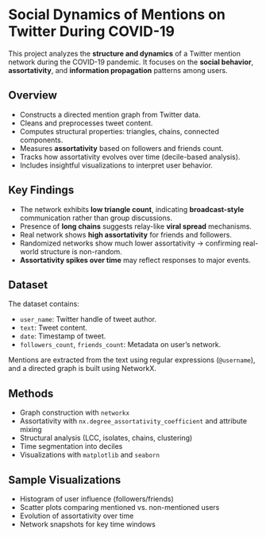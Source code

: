 # Social Dynamics of Mentions on Twitter During COVID-19

This project analyzes the **structure and dynamics** of a Twitter mention network during the COVID-19 pandemic. It focuses on the **social behavior**, **assortativity**, and **information propagation** patterns among users.

## Overview

- Constructs a directed mention graph from Twitter data.
- Cleans and preprocesses tweet content.
- Computes structural properties: triangles, chains, connected components.
- Measures **assortativity** based on followers and friends count.
- Tracks how assortativity evolves over time (decile-based analysis).
- Includes insightful visualizations to interpret user behavior.

## Key Findings

- The network exhibits **low triangle count**, indicating **broadcast-style** communication rather than group discussions.
- Presence of **long chains** suggests relay-like **viral spread** mechanisms.
- Real network shows **high assortativity** for friends and followers.
- Randomized networks show much lower assortativity → confirming real-world structure is non-random.
- **Assortativity spikes over time** may reflect responses to major events.

## Dataset

The dataset contains:
- `user_name`: Twitter handle of tweet author.
- `text`: Tweet content.
- `date`: Timestamp of tweet.
- `followers_count`, `friends_count`: Metadata on user’s network.

Mentions are extracted from the text using regular expressions (`@username`), and a directed graph is built using NetworkX.

## Methods

- Graph construction with `networkx`
- Assortativity with `nx.degree_assortativity_coefficient` and attribute mixing
- Structural analysis (LCC, isolates, chains, clustering)
- Time segmentation into deciles
- Visualizations with `matplotlib` and `seaborn`

## Sample Visualizations

- Histogram of user influence (followers/friends)
- Scatter plots comparing mentioned vs. non-mentioned users
- Evolution of assortativity over time
- Network snapshots for key time windows
